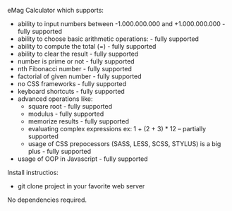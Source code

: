 eMag Calculator which supports:

- ability to input numbers between -1.000.000.000 and +1.000.000.000 - fully supported
- ability to choose basic arithmetic operations: - fully supported
- ability to compute the total (=) - fully supported
- ability to clear the result - fully supported
- number is prime or not  - fully supported
- nth Fibonacci number - fully supported
- factorial of given number - fully supported
- no CSS frameworks - fully supported
- keyboard shortcuts - fully supported
- advanced operations like:
   - square root - fully supported
   - modulus - fully supported
   - memorize results - fully supported
   - evaluating complex expressions ex: 1 + (2 + 3) * 12 – partially supported
   - usage of CSS prepocessors (SASS, LESS, SCSS, STYLUS) is a big plus  - fully supported
- usage of OOP in Javascript - fully supported

Install instructios:
- git clone project in your favorite web server

No dependencies required.
